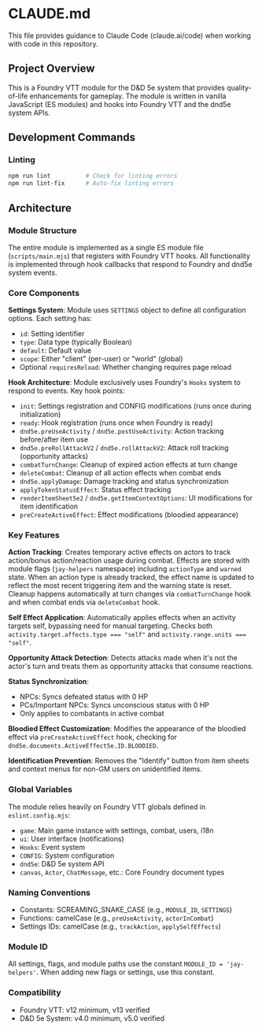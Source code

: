 # CLAUDE.md

This file provides guidance to Claude Code (claude.ai/code) when working with code in this repository.

## Project Overview

This is a Foundry VTT module for the D&D 5e system that provides quality-of-life enhancements for gameplay. The module is written in vanilla JavaScript (ES modules) and hooks into Foundry VTT and the dnd5e system APIs.

## Development Commands

### Linting
```bash
npm run lint          # Check for linting errors
npm run lint-fix      # Auto-fix linting errors
```

## Architecture

### Module Structure

The entire module is implemented as a single ES module file (`scripts/main.mjs`) that registers with Foundry VTT hooks. All functionality is implemented through hook callbacks that respond to Foundry and dnd5e system events.

### Core Components

**Settings System**: Module uses `SETTINGS` object to define all configuration options. Each setting has:
- `id`: Setting identifier
- `type`: Data type (typically Boolean)
- `default`: Default value
- `scope`: Either "client" (per-user) or "world" (global)
- Optional `requiresReload`: Whether changing requires page reload

**Hook Architecture**: Module exclusively uses Foundry's `Hooks` system to respond to events. Key hook points:
- `init`: Settings registration and CONFIG modifications (runs once during initialization)
- `ready`: Hook registration (runs once when Foundry is ready)
- `dnd5e.preUseActivity` / `dnd5e.postUseActivity`: Action tracking before/after item use
- `dnd5e.preRollAttackV2` / `dnd5e.rollAttackV2`: Attack roll tracking (opportunity attacks)
- `combatTurnChange`: Cleanup of expired action effects at turn change
- `deleteCombat`: Cleanup of all action effects when combat ends
- `dnd5e.applyDamage`: Damage tracking and status synchronization
- `applyTokenStatusEffect`: Status effect tracking
- `renderItemSheet5e2` / `dnd5e.getItemContextOptions`: UI modifications for item identification
- `preCreateActiveEffect`: Effect modifications (bloodied appearance)

### Key Features

**Action Tracking**: Creates temporary active effects on actors to track action/bonus action/reaction usage during combat. Effects are stored with module flags (`jay-helpers` namespace) including `actionType` and `warned` state. When an action type is already tracked, the effect name is updated to reflect the most recent triggering item and the warning state is reset. Cleanup happens automatically at turn changes via `combatTurnChange` hook and when combat ends via `deleteCombat` hook.

**Self Effect Application**: Automatically applies effects when an activity targets self, bypassing need for manual targeting. Checks both `activity.target.affects.type === "self"` and `activity.range.units === "self"`.

**Opportunity Attack Detection**: Detects attacks made when it's not the actor's turn and treats them as opportunity attacks that consume reactions.

**Status Synchronization**:
- NPCs: Syncs defeated status with 0 HP
- PCs/Important NPCs: Syncs unconscious status with 0 HP
- Only applies to combatants in active combat

**Bloodied Effect Customization**: Modifies the appearance of the bloodied effect via `preCreateActiveEffect` hook, checking for `dnd5e.documents.ActiveEffect5e.ID.BLOODIED`.

**Identification Prevention**: Removes the "Identify" button from item sheets and context menus for non-GM users on unidentified items.

### Global Variables

The module relies heavily on Foundry VTT globals defined in `eslint.config.mjs`:
- `game`: Main game instance with settings, combat, users, i18n
- `ui`: User interface (notifications)
- `Hooks`: Event system
- `CONFIG`: System configuration
- `dnd5e`: D&D 5e system API
- `canvas`, `Actor`, `ChatMessage`, etc.: Core Foundry document types

### Naming Conventions

- Constants: SCREAMING_SNAKE_CASE (e.g., `MODULE_ID`, `SETTINGS`)
- Functions: camelCase (e.g., `preUseActivity`, `actorInCombat`)
- Settings IDs: camelCase (e.g., `trackAction`, `applySelfEffects`)

### Module ID

All settings, flags, and module paths use the constant `MODULE_ID = 'jay-helpers'`. When adding new flags or settings, use this constant.

### Compatibility

- Foundry VTT: v12 minimum, v13 verified
- D&D 5e System: v4.0 minimum, v5.0 verified
